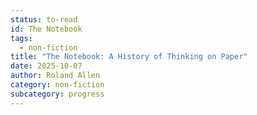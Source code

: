 ```yaml
---
status: to-read
id: The Notebook
tags:
  - non-fiction
title: "The Notebook: A History of Thinking on Paper"
date: 2025-10-07
author: Roland Allen
category: non-fiction
subcategory: progress
---
```

